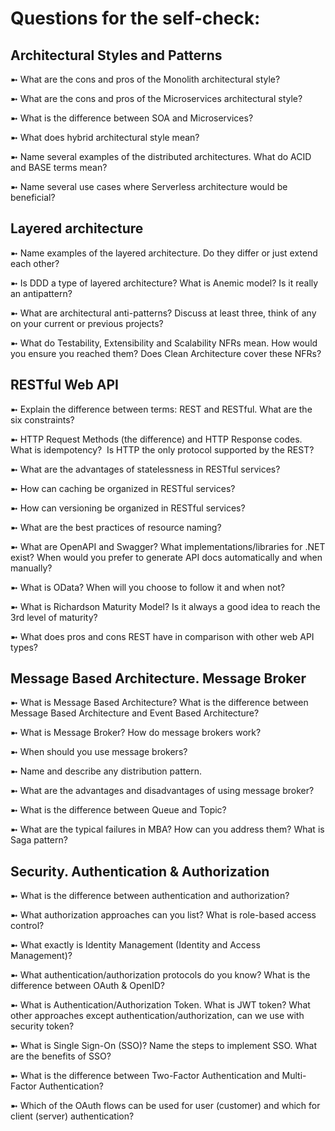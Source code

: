 # Questions for the self-check: 

## Architectural Styles and Patterns

➼ What are the cons and pros of the Monolith architectural style?

➼ What are the cons and pros of the Microservices architectural style?

➼ What is the difference between SOA and Microservices?

➼ What does hybrid architectural style mean?

➼ Name several examples of the distributed architectures. What do ACID and BASE terms mean?

➼ Name several use cases where Serverless architecture would be beneficial?


##  Layered architecture

➼ Name examples of the layered architecture. Do they differ or just extend each other?

➼ Is DDD a type of layered architecture? What is Anemic model? Is it really an antipattern?

➼ What are architectural anti-patterns? Discuss at least three, think of any on your current or previous projects?

➼ What do Testability, Extensibility and Scalability NFRs mean. How would you ensure you reached them? Does Clean Architecture cover these NFRs?

##  RESTful Web API

➼ Explain the difference between terms: REST and RESTful. What are the six constraints?

➼ HTTP Request Methods (the difference) and HTTP Response codes. What is idempotency?  Is HTTP the only protocol supported by the REST?

➼ What are the advantages of statelessness in RESTful services?

➼ How can caching be organized in RESTful services?

➼ How can versioning be organized in RESTful services? 

➼ What are the best practices of resource naming? 

➼ What are OpenAPI and Swagger? What implementations/libraries for .NET exist? When would you prefer to generate API docs automatically and when manually?

➼ What is OData? When will you choose to follow it and when not?

➼ What is Richardson Maturity Model? Is it always a good idea to reach the 3rd level of maturity?

➼ What does pros and cons REST have in comparison with other web API types?


##  Message Based Architecture. Message Broker

➼ What is Message Based Architecture? What is the difference between Message Based Architecture and Event Based Architecture?

➼ What is Message Broker? How do message brokers work?

➼ When should you use message brokers?

➼ Name and describe any distribution pattern.

➼ What are the advantages and disadvantages of using message broker?

➼ What is the difference between Queue and Topic?

➼ What are the typical failures in MBA? How can you address them? What is Saga pattern?


##  Security. Authentication & Authorization

➼ What is the difference between authentication and authorization? 

➼ What authorization approaches can you list? What is role-based access control? 

➼ What exactly is Identity Management (Identity and Access Management)? 

➼ What authentication/authorization protocols do you know? What is the difference between OAuth & OpenID? 

➼ What is Authentication/Authorization Token. What is JWT token? What other approaches except authentication/authorization, can we use with security token? 

➼ What is Single Sign-On (SSO)? Name the steps to implement SSO. What are the benefits of SSO? 

➼ What is the difference between Two-Factor Authentication and Multi-Factor Authentication? 

➼ Which of the OAuth flows can be used for user (customer) and which for client (server) authentication? 


